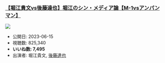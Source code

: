 ### [【堀江貴文vs後藤達也】堀江のシン・メディア論【M-1vsアンパンマン】](https://www.youtube.com/watch?v=B_wK9DJdL-8)
[![](https://img.youtube.com/vi/B_wK9DJdL-8/sddefault.jpg)](https://www.youtube.com/watch?v=B_wK9DJdL-8)
-   公開日: 2023-06-15
-   視聴数: 825,340
-   **いいね数: 7,495**
-   出演者: 堀江貴文, [後藤達也](/rehacq_fan/people/後藤達也 "wikilink")

